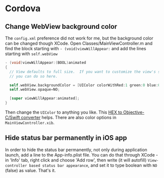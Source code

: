 # Cordova

## Change WebView background color

The `config.xml` preference did not work for me, but the background color can be changed though XCode. Open Classes/MainViewController.m and find the block starting with `- (void)viewWillAppear:` and add the lines starting with `self.webView`

```Objective-C
- (void)viewWillAppear:(BOOL)animated
{
  // View defaults to full size.  If you want to customize the view's size, or its subviews (e.g. webView),
  // you can do so here.

  self.webView.backgroundColor = [UIColor colorWithRed:1 green:0 blue:0 alpha:1.0];
  self.webView.opaque=NO;

  [super viewWillAppear:animated];
}
```

Then change the `UIColor` to anything you like. This [HEX to Objective-C/Swift converter](http://uicolor.xyz/#/hex-to-ui) helps. There are also color options in `MainViewController.xib`.

## Hide status bar permanently in iOS app

In order to hide the status bar permanently, not only during application launch, add a line to the App-info.plist file. You can do that through XCode - in 'Info' tab, right click and choose 'Add row', then write (it will autofill) `View-controller based status bar appearance`, and set it to type boolean with `NO` (false) as value. That's it.
